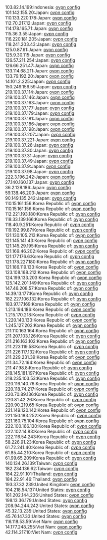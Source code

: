 103.82.14.199:Indonesia: [ovpn config](vpn/103_82_14_199.ovpn)  
101.142.155.20:Japan: [ovpn config](vpn/101_142_155_20.ovpn)  
110.133.220.178:Japan: [ovpn config](vpn/110_133_220_178.ovpn)  
112.70.217.12:Japan: [ovpn config](vpn/112_70_217_12.ovpn)  
114.178.165.71:Japan: [ovpn config](vpn/114_178_165_71.ovpn)  
115.36.3.55:Japan: [ovpn config](vpn/115_36_3_55.ovpn)  
116.220.181.205:Japan: [ovpn config](vpn/116_220_181_205.ovpn)  
118.241.203.43:Japan: [ovpn config](vpn/118_241_203_43.ovpn)  
125.0.87.61:Japan: [ovpn config](vpn/125_0_87_61.ovpn)  
125.9.30.115:Japan: [ovpn config](vpn/125_9_30_115.ovpn)  
126.57.211.254:Japan: [ovpn config](vpn/126_57_211_254.ovpn)  
126.66.251.47:Japan: [ovpn config](vpn/126_66_251_47.ovpn)  
133.114.68.211:Japan: [ovpn config](vpn/133_114_68_211.ovpn)  
133.79.192.20:Japan: [ovpn config](vpn/133_79_192_20.ovpn)  
14.101.2.225:Japan: [ovpn config](vpn/14_101_2_225.ovpn)  
150.249.156.59:Japan: [ovpn config](vpn/150_249_156_59.ovpn)  
219.100.37.114:Japan: [ovpn config](vpn/219_100_37_114.ovpn)  
219.100.37.146:Japan: [ovpn config](vpn/219_100_37_146.ovpn)  
219.100.37.163:Japan: [ovpn config](vpn/219_100_37_163.ovpn)  
219.100.37.177:Japan: [ovpn config](vpn/219_100_37_177.ovpn)  
219.100.37.179:Japan: [ovpn config](vpn/219_100_37_179.ovpn)  
219.100.37.181:Japan: [ovpn config](vpn/219_100_37_181.ovpn)  
219.100.37.186:Japan: [ovpn config](vpn/219_100_37_186.ovpn)  
219.100.37.198:Japan: [ovpn config](vpn/219_100_37_198.ovpn)  
219.100.37.207:Japan: [ovpn config](vpn/219_100_37_207.ovpn)  
219.100.37.221:Japan: [ovpn config](vpn/219_100_37_221.ovpn)  
219.100.37.26:Japan: [ovpn config](vpn/219_100_37_26.ovpn)  
219.100.37.30:Japan: [ovpn config](vpn/219_100_37_30.ovpn)  
219.100.37.31:Japan: [ovpn config](vpn/219_100_37_31.ovpn)  
219.100.37.49:Japan: [ovpn config](vpn/219_100_37_49.ovpn)  
219.100.37.9:Japan: [ovpn config](vpn/219_100_37_9.ovpn)  
219.100.37.98:Japan: [ovpn config](vpn/219_100_37_98.ovpn)  
222.3.196.242:Japan: [ovpn config](vpn/222_3_196_242.ovpn)  
27.140.160.137:Japan: [ovpn config](vpn/27_140_160_137.ovpn)  
36.2.128.186:Japan: [ovpn config](vpn/36_2_128_186.ovpn)  
59.138.46.203:Japan: [ovpn config](vpn/59_138_46_203.ovpn)  
90.149.135.242:Japan: [ovpn config](vpn/90_149_135_242.ovpn)  
110.15.161.156:Korea Republic of: [ovpn config](vpn/110_15_161_156.ovpn)  
110.15.161.156:Korea Republic of: [ovpn config](vpn/110_15_161_156.ovpn)  
112.221.193.180:Korea Republic of: [ovpn config](vpn/112_221_193_180.ovpn)  
118.33.139.166:Korea Republic of: [ovpn config](vpn/118_33_139_166.ovpn)  
118.40.9.251:Korea Republic of: [ovpn config](vpn/118_40_9_251.ovpn)  
119.192.99.87:Korea Republic of: [ovpn config](vpn/119_192_99_87.ovpn)  
121.130.105.213:Korea Republic of: [ovpn config](vpn/121_130_105_213.ovpn)  
121.145.141.43:Korea Republic of: [ovpn config](vpn/121_145_141_43.ovpn)  
121.145.29.195:Korea Republic of: [ovpn config](vpn/121_145_29_195.ovpn)  
121.169.46.202:Korea Republic of: [ovpn config](vpn/121_169_46_202.ovpn)  
121.177.176.6:Korea Republic of: [ovpn config](vpn/121_177_176_6.ovpn)  
121.178.227.180:Korea Republic of: [ovpn config](vpn/121_178_227_180.ovpn)  
121.186.119.133:Korea Republic of: [ovpn config](vpn/121_186_119_133.ovpn)  
123.108.168.212:Korea Republic of: [ovpn config](vpn/123_108_168_212.ovpn)  
124.199.133.203:Korea Republic of: [ovpn config](vpn/124_199_133_203.ovpn)  
125.142.201.149:Korea Republic of: [ovpn config](vpn/125_142_201_149.ovpn)  
147.46.208.57:Korea Republic of: [ovpn config](vpn/147_46_208_57.ovpn)  
14.39.13.177:Korea Republic of: [ovpn config](vpn/14_39_13_177.ovpn)  
182.227.106.132:Korea Republic of: [ovpn config](vpn/182_227_106_132.ovpn)  
183.97.17.169:Korea Republic of: [ovpn config](vpn/183_97_17_169.ovpn)  
1.213.194.186:Korea Republic of: [ovpn config](vpn/1_213_194_186.ovpn)  
1.215.170.218:Korea Republic of: [ovpn config](vpn/1_215_170_218.ovpn)  
1.220.140.133:Korea Republic of: [ovpn config](vpn/1_220_140_133.ovpn)  
1.245.127.202:Korea Republic of: [ovpn config](vpn/1_245_127_202.ovpn)  
211.110.163.164:Korea Republic of: [ovpn config](vpn/211_110_163_164.ovpn)  
211.207.103.126:Korea Republic of: [ovpn config](vpn/211_207_103_126.ovpn)  
211.216.163.102:Korea Republic of: [ovpn config](vpn/211_216_163_102.ovpn)  
211.223.119.58:Korea Republic of: [ovpn config](vpn/211_223_119_58.ovpn)  
211.226.117.132:Korea Republic of: [ovpn config](vpn/211_226_117_132.ovpn)  
211.229.231.39:Korea Republic of: [ovpn config](vpn/211_229_231_39.ovpn)  
211.34.72.164:Korea Republic of: [ovpn config](vpn/211_34_72_164.ovpn)  
211.47.98.8:Korea Republic of: [ovpn config](vpn/211_47_98_8.ovpn)  
218.145.181.197:Korea Republic of: [ovpn config](vpn/218_145_181_197.ovpn)  
218.235.103.53:Korea Republic of: [ovpn config](vpn/218_235_103_53.ovpn)  
220.116.140.76:Korea Republic of: [ovpn config](vpn/220_116_140_76.ovpn)  
220.118.74.217:Korea Republic of: [ovpn config](vpn/220_118_74_217.ovpn)  
220.70.89.136:Korea Republic of: [ovpn config](vpn/220_70_89_136.ovpn)  
220.81.42.26:Korea Republic of: [ovpn config](vpn/220_81_42_26.ovpn)  
220.90.219.65:Korea Republic of: [ovpn config](vpn/220_90_219_65.ovpn)  
221.149.120.142:Korea Republic of: [ovpn config](vpn/221_149_120_142.ovpn)  
221.150.183.252:Korea Republic of: [ovpn config](vpn/221_150_183_252.ovpn)  
221.160.75.104:Korea Republic of: [ovpn config](vpn/221_160_75_104.ovpn)  
222.100.166.130:Korea Republic of: [ovpn config](vpn/222_100_166_130.ovpn)  
222.102.14.83:Korea Republic of: [ovpn config](vpn/222_102_14_83.ovpn)  
222.116.54.243:Korea Republic of: [ovpn config](vpn/222_116_54_243.ovpn)  
58.226.91.23:Korea Republic of: [ovpn config](vpn/58_226_91_23.ovpn)  
61.72.241.40:Korea Republic of: [ovpn config](vpn/61_72_241_40.ovpn)  
61.85.44.210:Korea Republic of: [ovpn config](vpn/61_85_44_210.ovpn)  
61.99.65.209:Korea Republic of: [ovpn config](vpn/61_99_65_209.ovpn)  
140.134.26.139:Taiwan: [ovpn config](vpn/140_134_26_139.ovpn)  
182.234.136.62:Taiwan: [ovpn config](vpn/182_234_136_62.ovpn)  
184.22.91.101:Thailand: [ovpn config](vpn/184_22_91_101.ovpn)  
184.22.91.46:Thailand: [ovpn config](vpn/184_22_91_46.ovpn)  
193.37.32.239:United Kingdom: [ovpn config](vpn/193_37_32_239.ovpn)  
104.218.54.137:United States: [ovpn config](vpn/104_218_54_137.ovpn)  
161.202.144.236:United States: [ovpn config](vpn/161_202_144_236.ovpn)  
198.13.36.179:United States: [ovpn config](vpn/198_13_36_179.ovpn)  
208.94.244.242:United States: [ovpn config](vpn/208_94_244_242.ovpn)  
45.32.13.235:United States: [ovpn config](vpn/45_32_13_235.ovpn)  
45.76.147.33:United States: [ovpn config](vpn/45_76_147_33.ovpn)  
116.118.53.59:Viet Nam: [ovpn config](vpn/116_118_53_59.ovpn)  
14.177.248.255:Viet Nam: [ovpn config](vpn/14_177_248_255.ovpn)  
42.114.217.10:Viet Nam: [ovpn config](vpn/42_114_217_10.ovpn)  
